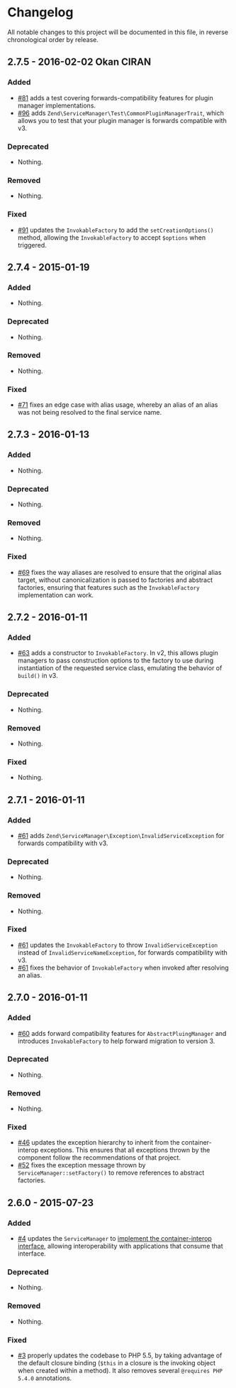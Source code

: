 # Changelog

All notable changes to this project will be documented in this file, in reverse chronological order by release.

## 2.7.5 - 2016-02-02 Okan CIRAN

### Added

- [#81](https://github.com/zendframework/zend-servicemanager/pull/81) adds a
  test covering forwards-compatibility features for plugin manager
  implementations.
- [#96](https://github.com/zendframework/zend-servicemanager/pull/96) adds
  `Zend\ServiceManager\Test\CommonPluginManagerTrait`, which allows you to test
  that your plugin manager is forwards compatible with v3.

### Deprecated

- Nothing.

### Removed

- Nothing.

### Fixed

- [#91](https://github.com/zendframework/zend-servicemanager/pull/91) updates
  the `InvokableFactory` to add the `setCreationOptions()` method, allowing
  the `InvokableFactory` to accept `$options` when triggered.

## 2.7.4 - 2015-01-19

### Added

- Nothing.

### Deprecated

- Nothing.

### Removed

- Nothing.

### Fixed

- [#71](https://github.com/zendframework/zend-servicemanager/pull/71) fixes an edge case
  with alias usage, whereby an alias of an alias was not being resolved to the
  final service name.

## 2.7.3 - 2016-01-13

### Added

- Nothing.

### Deprecated

- Nothing.

### Removed

- Nothing.

### Fixed

- [#69](https://github.com/zendframework/zend-servicemanager/pull/69) fixes the
  way aliases are resolved to ensure that the original alias target, without
  canonicalization is passed to factories and abstract factories, ensuring that
  features such as the `InvokableFactory` implementation can work.

## 2.7.2 - 2016-01-11

### Added

- [#63](https://github.com/zendframework/zend-servicemanager/pull/63) adds a
  constructor to `InvokableFactory`. In v2, this allows plugin managers to pass
  construction options to the factory to use during instantiation of the
  requested service class, emulating the behavior of `build()` in v3.

### Deprecated

- Nothing.

### Removed

- Nothing.

### Fixed

- Nothing.

## 2.7.1 - 2016-01-11

### Added

- [#61](https://github.com/zendframework/zend-servicemanager/pull/61) adds
  `Zend\ServiceManager\Exception\InvalidServiceException` for forwards
  compatibility with v3.

### Deprecated

- Nothing.

### Removed

- Nothing.

### Fixed

- [#61](https://github.com/zendframework/zend-servicemanager/pull/61) updates
  the `InvokableFactory` to throw `InvalidServiceException` instead of
  `InvalidServiceNameException`, for forwards compatibility with v3.
- [#61](https://github.com/zendframework/zend-servicemanager/pull/61) fixes
  the behavior of `InvokableFactory` when invoked after resolving an alias.

## 2.7.0 - 2016-01-11

### Added

- [#60](https://github.com/zendframework/zend-servicemanager/pull/60) adds
  forward compatibility features for `AbstractPluingManager` and introduces
  `InvokableFactory` to help forward migration to version 3.

### Deprecated

- Nothing.

### Removed

- Nothing.

### Fixed

- [#46](https://github.com/zendframework/zend-servicemanager/pull/46) updates
  the exception hierarchy to inherit from the container-interop exceptions.
  This ensures that all exceptions thrown by the component follow the
  recommendations of that project.
- [#52](https://github.com/zendframework/zend-servicemanager/pull/52) fixes
  the exception message thrown by `ServiceManager::setFactory()` to remove
  references to abstract factories.

## 2.6.0 - 2015-07-23

### Added

- [#4](https://github.com/zendframework/zend-servicemanager/pull/4) updates the
    `ServiceManager` to [implement the container-interop interface](https://github.com/container-interop/container-interop),
    allowing interoperability with applications that consume that interface.

### Deprecated

- Nothing.

### Removed

- Nothing.

### Fixed

- [#3](https://github.com/zendframework/zend-servicemanager/pull/3) properly updates the
  codebase to PHP 5.5, by taking advantage of the default closure binding
  (`$this` in a closure is the invoking object when created within a method). It
  also removes several `@requires PHP 5.4.0` annotations.

